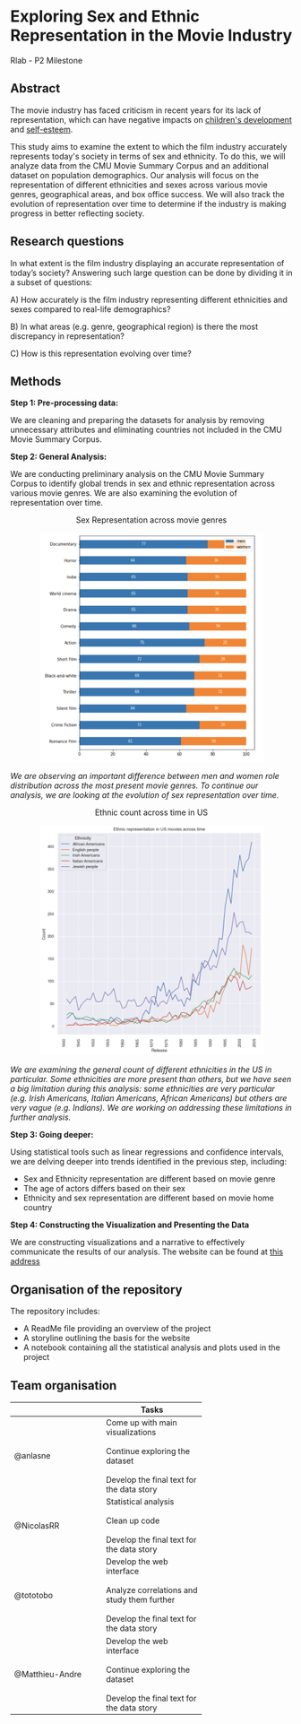 # Exploring Sex and Ethnic Representation in the Movie Industry
Rlab - P2 Milestone

## Abstract

 The movie industry has faced criticism in recent years for its lack of representation, which can have negative impacts on [children's development](https://academic.oup.com/jcr/article/32/1/119/1796308?login=true) and [self-esteem](https://journals.sagepub.com/doi/abs/10.1177/0093650211401376?casa_token=qWL-ksfuHq0AAAAA:HXhak7Oc2IDO5k4K9E4jegSGUxQl5SP-lsz5972E6aiIQyR3Ns0IIWdmHFhANhDLR2hvFKM-g6SAEMI).
 
 This study aims to examine the extent to which the film industry accurately represents today's society in terms of sex and ethnicity. To do this, we will analyze data from the CMU Movie Summary Corpus and an additional dataset on population demographics. Our analysis will focus on the representation of different ethnicities and sexes across various movie genres, geographical areas, and box office success. We will also track the evolution of representation over time to determine if the industry is making progress in better reflecting society.
 

## Research questions

In what extent is the film industry displaying an accurate representation of today’s society?
Answering such large question can be done by dividing it in a subset of questions:

A) How accurately is the film industry representing different ethnicities and sexes compared to real-life demographics?

B) In what areas (e.g. genre, geographical region) is there the most discrepancy in representation?

C) How is this representation evolving over time?


## Methods

**Step 1: Pre-processing data:**

We are cleaning and preparing the datasets for analysis by removing unnecessary attributes and eliminating countries not included in the CMU Movie Summary Corpus.

**Step 2: General Analysis:**

We are conducting preliminary analysis on the CMU Movie Summary Corpus to identify global trends in sex and ethnic representation across various movie genres. We are also examining the evolution of representation over time.

<p align="center">
	Sex Representation across movie genres
</p>
<p align="center">
  <img src="data/Sex_representation_across_movie_genres.png" alt="Sex representation" width="400"/>


_We are observing an important difference between men and women role distribution across the most present movie genres. To continue our analysis, we are looking at the evolution of sex representation over time._


<p align="center">
	Ethnic count across time in US
</p>
<p align="center">
  <img src="data/Ethnic_count_US.png" alt="Ethnicities" width="400"/>

_We are examining the general count of different ethnicities in the US in particular. Some ethnicities are more present than others, but we have seen a big limitation during this analysis: some ethnicities are very particular (e.g. Irish Americans, Italian Americans, African Americans) but others are very vague (e.g. Indians). We are working on addressing these limitations in further analysis._

**Step 3: Going deeper:**

Using statistical tools such as linear regressions and confidence intervals, we are delving deeper into trends identified in the previous step, including:
* Sex and Ethnicity representation are different based on movie genre
* The age of actors differs based on their sex
* Ethnicity and sex representation are different based on movie home country

**Step 4: Constructing the Visualization and Presenting the Data**

We are constructing visualizations and a narrative to effectively communicate the results of our analysis. The website can be found at [this address](https://annalasne.wixsite.com/rlab-ada-project)


## Organisation of the repository

The repository includes:
* A ReadMe file providing an overview of the project
* A storyline outlining the basis for the website
* A notebook containing all the statistical analysis and plots used in the project


## Team organisation

<table class="tg" style="undefined;table-layout: fixed; width: 342px">
<colgroup>
<col style="width: 164px">
<col style="width: 178px">
</colgroup>
<thead>
  <tr>
    <th class="tg-0lax"></th>
    <th class="tg-0lax">Tasks</th>
  </tr>
</thead>
<tbody>
  <tr>
    <td class="tg-0lax">@anlasne</td>
    <td class="tg-0lax">Come up with main visualizations<br><br>Continue exploring the dataset<br><br>Develop the final text for the data story</td>
  </tr>
  <tr>
    <td class="tg-0lax">@NicolasRR</td>
    <td class="tg-0lax">Statistical analysis<br><br>Clean up code<br><br>Develop the final text for the data story</td>
  </tr>
  <tr>
    <td class="tg-0lax">@tototobo</td>
    <td class="tg-0lax">Develop the web interface<br><br>Analyze correlations and study them further<br><br>Develop the final text for the data story</td>
  </tr>
  <tr>
    <td class="tg-0lax">@Matthieu-Andre</td>
    <td class="tg-0lax">Develop the web interface<br><br>Continue exploring the dataset<br><br>Develop the final text for the data story</td>
  </tr>
</tbody>
</table>


